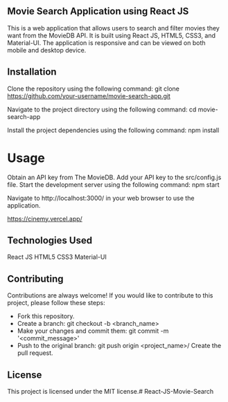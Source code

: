 ## Movie Search Application using React JS

This is a web application that allows users to search and filter movies they want from the MovieDB API. It is built using React JS, HTML5, CSS3, and Material-UI. The application is responsive and can be viewed on both mobile and desktop device. 

## Installation

Clone the repository using the following command:
git clone https://github.com/your-username/movie-search-app.git

Navigate to the project directory using the following command:
cd movie-search-app

Install the project dependencies using the following command:
npm install

# Usage
Obtain an API key from The MovieDB.
Add your API key to the src/config.js file.
Start the development server using the following command:
npm start

Navigate to http://localhost:3000/ in your web browser to use the application.

https://cinemy.vercel.app/


## Technologies Used
React JS
HTML5
CSS3
Material-UI

## Contributing

Contributions are always welcome! If you would like to contribute to this project, please follow these steps:

- Fork this repository.
- Create a branch: git checkout -b <branch_name>
- Make your changes and commit them: git commit -m '<commit_message>'
- Push to the original branch: git push origin <project_name>/<location>
Create the pull request.

## License

This project is licensed under the MIT license.# React-JS-Movie-Search


